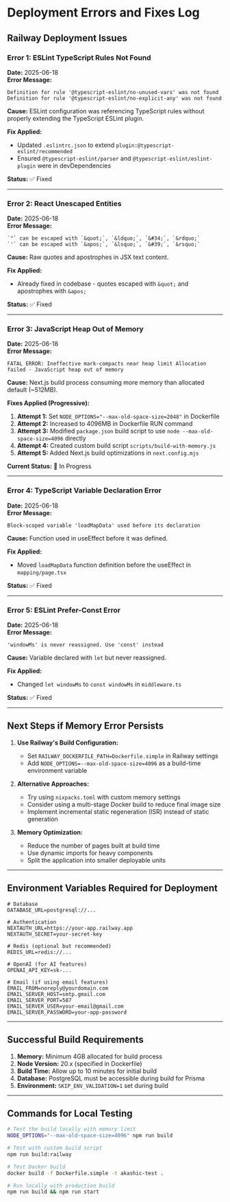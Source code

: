 # Deployment Errors and Fixes Log

## Railway Deployment Issues

### Error 1: ESLint TypeScript Rules Not Found
**Date:** 2025-06-18  
**Error Message:**
```
Definition for rule '@typescript-eslint/no-unused-vars' was not found
Definition for rule '@typescript-eslint/no-explicit-any' was not found
```

**Cause:** ESLint configuration was referencing TypeScript rules without properly extending the TypeScript ESLint plugin.

**Fix Applied:**
- Updated `.eslintrc.json` to extend `plugin:@typescript-eslint/recommended`
- Ensured `@typescript-eslint/parser` and `@typescript-eslint/eslint-plugin` were in devDependencies

**Status:** ✅ Fixed

---

### Error 2: React Unescaped Entities
**Date:** 2025-06-18  
**Error Message:**
```
`"` can be escaped with `&quot;`, `&ldquo;`, `&#34;`, `&rdquo;`
`'` can be escaped with `&apos;`, `&lsquo;`, `&#39;`, `&rsquo;`
```

**Cause:** Raw quotes and apostrophes in JSX text content.

**Fix Applied:**
- Already fixed in codebase - quotes escaped with `&quot;` and apostrophes with `&apos;`

**Status:** ✅ Fixed

---

### Error 3: JavaScript Heap Out of Memory
**Date:** 2025-06-18  
**Error Message:**
```
FATAL ERROR: Ineffective mark-compacts near heap limit Allocation failed - JavaScript heap out of memory
```

**Cause:** Next.js build process consuming more memory than allocated default (~512MB).

**Fixes Applied (Progressive):**
1. **Attempt 1:** Set `NODE_OPTIONS="--max-old-space-size=2048"` in Dockerfile
2. **Attempt 2:** Increased to 4096MB in Dockerfile RUN command
3. **Attempt 3:** Modified `package.json` build script to use `node --max-old-space-size=4096` directly
4. **Attempt 4:** Created custom build script `scripts/build-with-memory.js`
5. **Attempt 5:** Added Next.js build optimizations in `next.config.mjs`

**Current Status:** 🔄 In Progress

---

### Error 4: TypeScript Variable Declaration Error
**Date:** 2025-06-18  
**Error Message:**
```
Block-scoped variable 'loadMapData' used before its declaration
```

**Cause:** Function used in useEffect before it was defined.

**Fix Applied:**
- Moved `loadMapData` function definition before the useEffect in `mapping/page.tsx`

**Status:** ✅ Fixed

---

### Error 5: ESLint Prefer-Const Error
**Date:** 2025-06-18  
**Error Message:**
```
'windowMs' is never reassigned. Use 'const' instead
```

**Cause:** Variable declared with `let` but never reassigned.

**Fix Applied:**
- Changed `let windowMs` to `const windowMs` in `middleware.ts`

**Status:** ✅ Fixed

---

## Next Steps if Memory Error Persists

1. **Use Railway's Build Configuration:**
   - Set `RAILWAY_DOCKERFILE_PATH=Dockerfile.simple` in Railway settings
   - Add `NODE_OPTIONS=--max-old-space-size=4096` as a build-time environment variable

2. **Alternative Approaches:**
   - Try using `nixpacks.toml` with custom memory settings
   - Consider using a multi-stage Docker build to reduce final image size
   - Implement incremental static regeneration (ISR) instead of static generation

3. **Memory Optimization:**
   - Reduce the number of pages built at build time
   - Use dynamic imports for heavy components
   - Split the application into smaller deployable units

---

## Environment Variables Required for Deployment

```env
# Database
DATABASE_URL=postgresql://...

# Authentication
NEXTAUTH_URL=https://your-app.railway.app
NEXTAUTH_SECRET=your-secret-key

# Redis (optional but recommended)
REDIS_URL=redis://...

# OpenAI (for AI features)
OPENAI_API_KEY=sk-...

# Email (if using email features)
EMAIL_FROM=noreply@yourdomain.com
EMAIL_SERVER_HOST=smtp.gmail.com
EMAIL_SERVER_PORT=587
EMAIL_SERVER_USER=your-email@gmail.com
EMAIL_SERVER_PASSWORD=your-app-password
```

---

## Successful Build Requirements

1. **Memory:** Minimum 4GB allocated for build process
2. **Node Version:** 20.x (specified in Dockerfile)
3. **Build Time:** Allow up to 10 minutes for initial build
4. **Database:** PostgreSQL must be accessible during build for Prisma
5. **Environment:** `SKIP_ENV_VALIDATION=1` set during build

---

## Commands for Local Testing

```bash
# Test the build locally with memory limit
NODE_OPTIONS="--max-old-space-size=4096" npm run build

# Test with custom build script
npm run build:railway

# Test Docker build
docker build -f Dockerfile.simple -t akashic-test .

# Run locally with production build
npm run build && npm run start
```